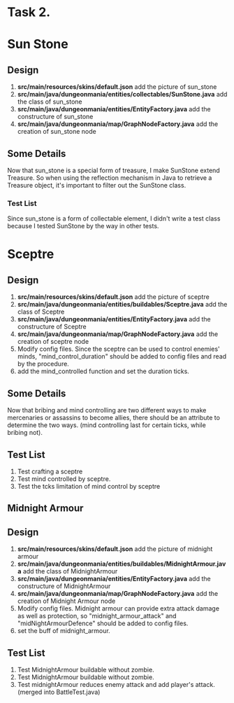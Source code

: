 # Task 2.
# Sun Stone

## Design

1. **src/main/resources/skins/default.json** add the picture of sun_stone
2. **src/main/java/dungeonmania/entities/collectables/SunStone.java** add the class of sun_stone
3. **src/main/java/dungeonmania/entities/EntityFactory.java** add the constructure of sun_stone
4. **src/main/java/dungeonmania/map/GraphNodeFactory.java** add the creation of sun_stone node

## Some Details

Now that sun_stone is a special form of treasure, I make SunStone extend Treasure. So when using the reflection mechanism in Java to retrieve a Treasure object, it's important to filter out the SunStone class.

### Test List

Since sun_stone is a form of collectable element, I didn't write a test class because I tested SunStone by the way in other tests.

# Sceptre

## Design

1. **src/main/resources/skins/default.json** add the picture of sceptre
2. **src/main/java/dungeonmania/entities/buildables/Sceptre.java** add the class of Sceptre
3. **src/main/java/dungeonmania/entities/EntityFactory.java** add the constructure of Sceptre
4. **src/main/java/dungeonmania/map/GraphNodeFactory.java** add the creation of sceptre node
5. Modify config files. Since the sceptre can be used to control enemies' minds, "mind_control_duration" should be added to config files and read by the procedure.
6. add the mind_controlled function and set the duration ticks.

## Some Details

Now that bribing and mind controlling are two different ways to make mercenaries or assassins to become allies, there should be an attribute to determine the two ways. (mind controlling last for certain ticks, while bribing not).

## Test List

1. Test crafting a sceptre
2. Test mind controlled by sceptre.
3. Test the tcks limitation of mind control by sceptre

## Midnight Armour

## Design

1. **src/main/resources/skins/default.json** add the picture of midnight armour
2. **src/main/java/dungeonmania/entities/buildables/MidnightArmour.java** add the class of MidnightArmour
3. **src/main/java/dungeonmania/entities/EntityFactory.java** add the constructure of MidnightArmour
4. **src/main/java/dungeonmania/map/GraphNodeFactory.java** add the creation of Midnight Armour node
5. Modify config files. Midnight armour can provide extra attack damage as well as protection, so "midnight_armour_attack" and "midNightArmourDefence" should be added to config files.
6. set the buff of midnight_armour.

## Test List

1. Test MidnightArmour buildable without zombie.
2. Test MidnightArmour buildable without zombie.
3. Test midnightArmour reduces enemy attack and add player's attack. (merged into BattleTest.java)